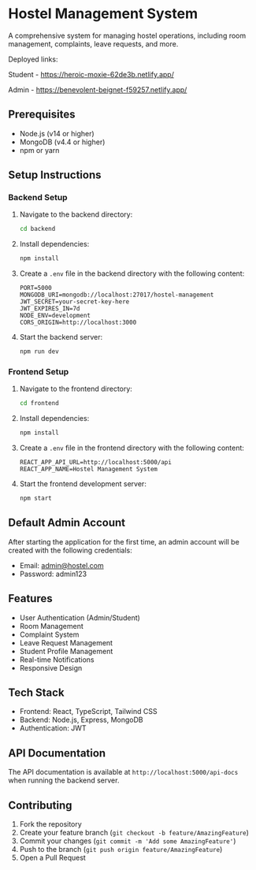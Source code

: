 # Hostel Management System

A comprehensive system for managing hostel operations, including room management, complaints, leave requests, and more.

Deployed links: 

Student - https://heroic-moxie-62de3b.netlify.app/

Admin - https://benevolent-beignet-f59257.netlify.app/

## Prerequisites

- Node.js (v14 or higher)
- MongoDB (v4.4 or higher)
- npm or yarn

## Setup Instructions

### Backend Setup

1. Navigate to the backend directory:
   ```bash
   cd backend
   ```

2. Install dependencies:
   ```bash
   npm install
   ```

3. Create a `.env` file in the backend directory with the following content:
   ```
   PORT=5000
   MONGODB_URI=mongodb://localhost:27017/hostel-management
   JWT_SECRET=your-secret-key-here
   JWT_EXPIRES_IN=7d
   NODE_ENV=development
   CORS_ORIGIN=http://localhost:3000
   ```

4. Start the backend server:
   ```bash
   npm run dev
   ```

### Frontend Setup

1. Navigate to the frontend directory:
   ```bash
   cd frontend
   ```

2. Install dependencies:
   ```bash
   npm install
   ```

3. Create a `.env` file in the frontend directory with the following content:
   ```
   REACT_APP_API_URL=http://localhost:5000/api
   REACT_APP_NAME=Hostel Management System
   ```

4. Start the frontend development server:
   ```bash
   npm start
   ```

## Default Admin Account

After starting the application for the first time, an admin account will be created with the following credentials:

- Email: admin@hostel.com
- Password: admin123

## Features

- User Authentication (Admin/Student)
- Room Management
- Complaint System
- Leave Request Management
- Student Profile Management
- Real-time Notifications
- Responsive Design

## Tech Stack

- Frontend: React, TypeScript, Tailwind CSS
- Backend: Node.js, Express, MongoDB
- Authentication: JWT

## API Documentation

The API documentation is available at `http://localhost:5000/api-docs` when running the backend server.

## Contributing

1. Fork the repository
2. Create your feature branch (`git checkout -b feature/AmazingFeature`)
3. Commit your changes (`git commit -m 'Add some AmazingFeature'`)
4. Push to the branch (`git push origin feature/AmazingFeature`)
5. Open a Pull Request 

